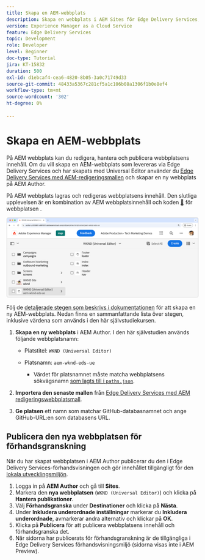 ```yaml
---
title: Skapa en AEM-webbplats
description: Skapa en webbplats i AEM Sites för Edge Delivery Services, som kan redigeras med den universella redigeraren.
version: Experience Manager as a Cloud Service
feature: Edge Delivery Services
topic: Development
role: Developer
level: Beginner
doc-type: Tutorial
jira: KT-15832
duration: 500
exl-id: d1ebcaf4-cea6-4820-8b05-3a0c71749d33
source-git-commit: 48433a5367c281cf5a1c106b08a1306f1b0e8ef4
workflow-type: tm+mt
source-wordcount: '302'
ht-degree: 0%

---
```


# Skapa en AEM-webbplats

På AEM webbplats kan du redigera, hantera och publicera webbplatsens innehåll. Om du vill skapa en AEM-webbplats som levereras via Edge Delivery Services och har skapats med Universal Editor använder du [Edge Delivery Services med AEM-redigeringsmallen](https://github.com/adobe-rnd/aem-boilerplate-xwalk/releases) och skapar en ny webbplats på AEM Author.

På AEM webbplats lagras och redigeras webbplatsens innehåll. Den slutliga upplevelsen är en kombination av AEM webbplatsinnehåll och koden [&#128279;](./1-new-code-project.md) för webbplatsen .

![Ny AEM-webbplats för Edge Delivery Services och Universal Editor](./assets/2-new-aem-site/new-site.png)

Följ de [detaljerade stegen som beskrivs i dokumentationen](https://experienceleague.adobe.com/sv/docs/experience-manager-cloud-service/content/edge-delivery/wysiwyg-authoring/edge-dev-getting-started#create-aem-site) för att skapa en ny AEM-webbplats.  Nedan finns en sammanfattande lista över stegen, inklusive värdena som används i den här självstudiekursen.
1. **Skapa en ny webbplats** i AEM Author. I den här självstudien används följande webbplatsnamn:
   * Platstitel: `WKND (Universal Editor)`
   * Platsnamn: `aem-wknd-eds-ue`

      * Värdet för platsnamnet måste matcha webbplatsens sökvägsnamn [&#x200B; som lagts till i `paths.json`](https://experienceleague.adobe.com/sv/docs/experience-manager-cloud-service/content/edge-delivery/wysiwyg-authoring/path-mapping).

2. **Importera den senaste mallen** från [Edge Delivery Services med AEM redigeringswebbplatsmall](https://github.com/adobe-rnd/aem-boilerplate-xwalk/releases).
3. **Ge platsen** ett namn som matchar GitHub-databasnamnet och ange GitHub-URL:en som databasens URL.

## Publicera den nya webbplatsen för förhandsgranskning

När du har skapat webbplatsen i AEM Author publicerar du den i Edge Delivery Services-förhandsvisningen och gör innehållet tillgängligt för den [lokala utvecklingsmiljön](./3-local-development-environment.md).

1. Logga in på **AEM Author** och gå till **Sites**.
2. Markera den **nya webbplatsen** (`WKND (Universal Editor)`) och klicka på **Hantera publikationer**.
3. Välj **Förhandsgranska** under **Destinationer** och klicka på **Nästa**.
4. Under **Inkludera underordnade inställningar** markerar du **Inkludera underordnade**, avmarkerar andra alternativ och klickar på **OK**.
5. Klicka på **Publicera** för att publicera webbplatsens innehåll och förhandsgranska det.
6. När sidorna har publicerats för förhandsgranskning är de tillgängliga i Edge Delivery Services förhandsvisningsmiljö (sidorna visas inte i AEM Preview).

